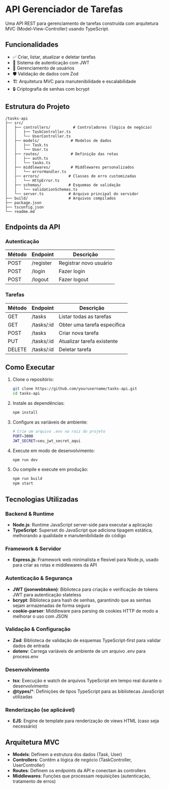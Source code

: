 # API Gerenciador de Tarefas

Uma API REST para gerenciamento de tarefas construída com arquitetura MVC (Model-View-Controller) usando TypeScript.

## Funcionalidades

- ✅ Criar, listar, atualizar e deletar tarefas
- 🔐 Sistema de autenticação com JWT
- 👤 Gerenciamento de usuários
- 🛡️ Validação de dados com Zod
- 🏗️ Arquitetura MVC para manutenibilidade e escalabilidade
- 🔒 Criptografia de senhas com bcrypt

## Estrutura do Projeto

```
/tasks-api
├── src/
│   ├── controllers/          # Controladores (lógica de negócio)
│   │   ├── TaskController.ts
│   │   └── UserController.ts
│   ├── models/              # Modelos de dados
│   │   ├── Task.ts
│   │   └── User.ts
│   ├── routes/              # Definição das rotas
│   │   ├── auth.ts
│   │   └── tasks.ts
│   ├── middlewares/         # Middlewares personalizados
│   │   └── errorHandler.ts
│   ├── errors/             # Classes de erro customizadas
│   │   └── HttpError.ts
│   ├── schemas/            # Esquemas de validação
│   │   └── validationSchemas.ts
│   └── server.ts           # Arquivo principal do servidor
├── build/                  # Arquivos compilados
├── package.json
├── tsconfig.json
└── readme.md
```

## Endpoints da API

### Autenticação
| Método | Endpoint        | Descrição                    |
|--------|----------------|------------------------------|
| POST   | /register      | Registrar novo usuário       |
| POST   | /login         | Fazer login                  |
| POST   | /logout        | Fazer logout                 |

### Tarefas
| Método | Endpoint        | Descrição                    |
|--------|----------------|------------------------------|
| GET    | /tasks         | Listar todas as tarefas      |
| GET    | /tasks/:id     | Obter uma tarefa específica  |
| POST   | /tasks         | Criar nova tarefa            |
| PUT    | /tasks/:id     | Atualizar tarefa existente   |
| DELETE | /tasks/:id     | Deletar tarefa               |

## Como Executar

1. Clone o repositório:
    ```bash
    git clone https://github.com/yourusername/tasks-api.git
    cd tasks-api
    ```

2. Instale as dependências:
    ```bash
    npm install
    ```

3. Configure as variáveis de ambiente:
    ```bash
    # Crie um arquivo .env na raiz do projeto
    PORT=3000
    JWT_SECRET=seu_jwt_secret_aqui
    ```

4. Execute em modo de desenvolvimento:
    ```bash
    npm run dev
    ```

5. Ou compile e execute em produção:
    ```bash
    npm run build
    npm start
    ```

## Tecnologias Utilizadas

### Backend & Runtime
- **Node.js**: Runtime JavaScript server-side para executar a aplicação
- **TypeScript**: Superset do JavaScript que adiciona tipagem estática, melhorando a qualidade e manutenibilidade do código

### Framework & Servidor
- **Express.js**: Framework web minimalista e flexível para Node.js, usado para criar as rotas e middlewares da API

### Autenticação & Segurança
- **JWT (jsonwebtoken)**: Biblioteca para criação e verificação de tokens JWT para autenticação stateless
- **bcrypt**: Biblioteca para hash de senhas, garantindo que as senhas sejam armazenadas de forma segura
- **cookie-parser**: Middleware para parsing de cookies HTTP de modo a melhorar o uso com JSON

### Validação & Configuração
- **Zod**: Biblioteca de validação de esquemas TypeScript-first para validar dados de entrada
- **dotenv**: Carrega variáveis de ambiente de um arquivo .env para process.env

### Desenvolvimento
- **tsx**: Execução e watch de arquivos TypeScript em tempo real durante o desenvolvimento
- **@types/***: Definições de tipos TypeScript para as bibliotecas JavaScript utilizadas

### Renderização (se aplicável)
- **EJS**: Engine de template para renderização de views HTML (caso seja necessário)

## Arquitetura MVC

- **Models**: Definem a estrutura dos dados (Task, User)
- **Controllers**: Contêm a lógica de negócio (TaskController, UserController)
- **Routes**: Definem os endpoints da API e conectam às controllers
- **Middlewares**: Funções que processam requisições (autenticação, tratamento de erros)

